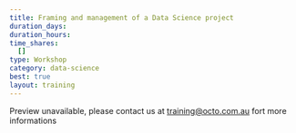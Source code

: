```yaml
---
title: Framing and management of a Data Science project
duration_days:
duration_hours:
time_shares:
  []
type: Workshop
category: data-science
best: true
layout: training
---
```

Preview unavailable, please contact us at training@octo.com.au fort more informations